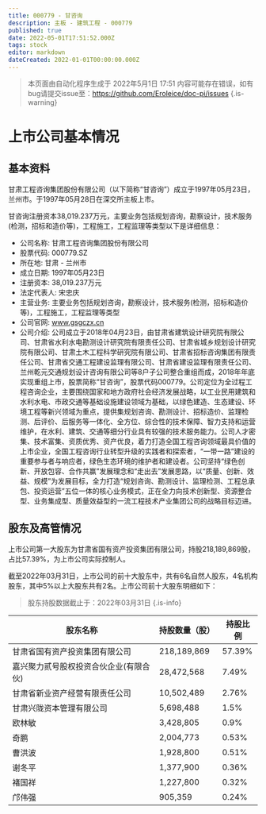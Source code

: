 ```yaml
---
title: 000779 - 甘咨询
description: 主板 - 建筑工程 - 000779
published: true
date: 2022-05-01T17:51:52.000Z
tags: stock
editor: markdown
dateCreated: 2022-01-01T00:00:00.000Z
---
```


> 本页面由自动化程序生成于 2022年5月1日 17:51
> 内容可能存在错误，如有bug请提交issue至：https://github.com/Eroleice/doc-pi/issues
{.is-warning}

# 上市公司基本情况

## 基本资料

甘肃工程咨询集团股份有限公司（以下简称“甘咨询”）成立于1997年05月23日，兰州市。于1997年05月28日在深交所主板上市。

甘咨询注册资本38,019.237万元，主要业务包括规划咨询，勘察设计，技术服务(检测，招标和造价等)，工程施工，工程监理等类型以下是详细信息：

- 公司名称: 甘肃工程咨询集团股份有限公司
- 股票代码: 000779.SZ
- 所在地: 甘肃 - 兰州市
- 成立日期: 1997年05月23日
- 注册资本: 38,019.237万元
- 法定代表人: 宋忠庆
- 主营业务: 主要业务包括规划咨询，勘察设计，技术服务(检测，招标和造价等)，工程施工，工程监理等类型
- 公司官网: www.gsgczx.cn
- 公司介绍: 公司成立于2018年04月23日，由甘肃省建筑设计研究院有限公司、甘肃省水利水电勘测设计研究院有限责任公司、甘肃省城乡规划设计研究院有限公司、甘肃土木工程科学研究院有限公司、甘肃省招标咨询集团有限责任公司、甘肃省交通工程建设监理有限公司、甘肃省建设监理有限责任公司、兰州乾元交通规划设计咨询有限公司等8户子公司整合重组而成，2018年年底实现重组上市，股票简称“甘咨询”，股票代码000779。公司定位为全过程工程咨询企业，主要围绕国家和地方政府社会经济发展战略，以工业民用建筑和水利水电、市政交通等基础设施建设领域为基础，以绿色建造、生态建设、环境工程等新兴领域为重点，提供集规划咨询、勘测设计、招标造价、监理检测、后评价、后服务等一体化、全方位、综合性的技术保障、智力支持和运营维护，在水利、建筑、交通等细分行业具有较强的技术服务能力。公司人才密集、技术富集、资质优秀、资产优良，着力打造全国工程咨询领域最具价值的上市企业，全国工程咨询行业转型升级的实践者和探索者，“一带一路”建设的重要参与者与响应者，绿色生态环境的维护者和建设者。公司坚持“绿色创新、开放包容、合作共赢”发展理念和“走出去”发展思路，以“质量、创新、效益、规模”为发展目标，全力打造“规划咨询、勘测设计、监理检测、工程总承包、投资运营”五位一体的核心业务模式，正在全力向技术创新型、资源整合型、业务集成型、质量效益型的一流工程技术产业集团公司的战略目标迈进。


## 股东及高管情况

上市公司第一大股东为甘肃省国有资产投资集团有限公司，持股218,189,869股，占比57.39%，为上市公司实际控制人。

截至2022年03月31日，上市公司的前十大股东中，共有6名自然人股东，4名机构股东，其中5%以上大股东共有2名。上市公司前十大股东明细如下：

> 股东持股数据截止于：2022年03月31日
{.is-info}

| 股东名称 | 持股数量（股） | 持股比例 |
| --- | --- | --- |
| 甘肃省国有资产投资集团有限公司 | 218,189,869 | 57.39% |
| 嘉兴聚力贰号股权投资合伙企业(有限合伙) | 28,472,568 | 7.49% |
| 甘肃省新业资产经营有限责任公司 | 10,502,489 | 2.76% |
| 甘肃兴陇资本管理有限公司 | 5,698,488 | 1.5% |
| 欧林敏 | 3,428,805 | 0.9% |
| 奇鹏 | 2,004,773 | 0.53% |
| 曹洪波 | 1,928,800 | 0.51% |
| 谢冬平 | 1,377,900 | 0.36% |
| 褚国祥 | 1,227,800 | 0.32% |
| 邝伟强 | 905,359 | 0.24% |




